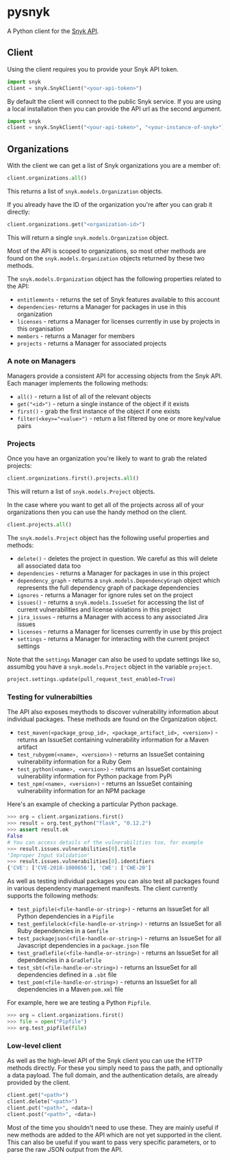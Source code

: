 # pysnyk

A Python client for the [Snyk API](https://snyk.docs.apiary.io/#).

## Client

Using the client requires you to provide your Snyk API token.

```python
import snyk
client = snyk.SnykClient("<your-api-token>")
```

By default the client will connect to the public Snyk service. If you are using a local installation then you can provide the API url as the second argument.

```python
import snyk
client = snyk.SnykClient("<your-api-token>", "<your-instance-of-snyk>")
```

## Organizations

With the client we can get a list of Snyk organizations you are a member of:

```python
client.organizations.all()
```

This returns a list of `snyk.models.Organization` objects.

If you already have the ID of the organization you're after you can grab it directly:

```python
client.organizations.get("<organization-id>")
```

This will return a single `snyk.models.Organization` object.

Most of the API is scoped to organizations, so most other methods are found on the `snyk.models.Organization` objects returned by these two methods.

The `snyk.models.Organization` object has the following properties related to the API:

* `entitlements` - returns the set of Snyk features available to this account
* `dependencies`- returns a Manager for packages in use in this organization
* `licenses` - returns a Manager for licenses currently in use by projects in this organisation
* `members` - returns a Manager for members
* `projects` - returns a Manager for associated projects

### A note on Managers

Managers provide a consistent API for accessing objects from the Snyk API. Each manager implements the following methods:

* `all()` - return a list of all of the relevant objects
* `get("<id>")` - return a single instance of the object if it exists
* `first()` - grab the first instance of the object if one exists
* `filter(<key>="<value>")` - return a list filtered by one or more key/value pairs

### Projects

Once you have an organization you're likely to want to grab the related projects:

```python
client.organizations.first().projects.all()
```

This will return a list of `snyk.models.Project` objects.

In the case where you want to get all of the projects across all of your organizations then you can use the handy method on the client.

```python
client.projects.all()
```

The `snyk.models.Project` object has the following useful properties and methods:

* `delete()` - deletes the project in question. We careful as this will delete all associated data too
* `dependencies` - returns a Manager for packages in use in this project
* `dependency_graph` - returns a `snyk.models.DependencyGraph` object which represents the full dependency graph of package dependencies
* `ignores` - returns a Manager for ignore rules set on the project
* `issues()` - returns a `snyk.models.IssueSet` for accessing the list of current vulnerabilities and license violations in this project
* `jira_issues` - returns a Manager with access to any associated Jira issues
* `licenses` - returns a Manager for licenses currently in use by this project
* `settings` - returns a Manager for interacting with the current project settings  

Note that the `settings` Manager can also be used to update settings like so, assumibg you have a `snyk.models.Project` object in the variable `project`.

```python
project.settings.update(pull_request_test_enabled=True)
```


### Testing for vulnerabilties

The API also exposes meythods to discover vulnerability information about individual packages. These methods are found on the Organization object.

* `test_maven(<package_group_id>, <package_artifact_id>, <version>)` - returns an IssueSet containing vulnerability information for a Maven artifact
* `test_rubygem(<name>, <version>)` - returns an IssueSet containing vulnerability information for a Ruby Gem
* `test_python(<name>, <version>)` - returns an IssueSet containing vulnerability information for Python package from PyPi
* `test_npm(<name>, <version>)` - returns an IssueSet containing vulnerability information for an NPM package


Here's an example of checking a particular Python package.

```python
>>> org = client.organizations.first()
>>> result = org.test_python("flask", "0.12.2")
>>> assert result.ok
False
# You can access details of the vulnerabilities too, for example
>>> result.issues.vulnerabilities[0].title
'Improper Input Validation'
>>> result.issues.vulnerabilities[0].identifiers
{'CVE': ['CVE-2018-1000656'], 'CWE': ['CWE-20']
```

As well as testing individual packages you can also test all packages found in various dependency management manifests. The client currently supports the following methods:

* `test_pipfile(<file-handle-or-string>)` - returns an IssueSet for all Python dependencies in a `Pipfile` 
* `test_gemfilelock(<file-handle-or-string>)` - returns an IssueSet for all Ruby dependencies in a `Gemfile`
* `test_packagejson(<file-handle-or-string>)` - returns an IssueSet for all Javascript dependencies in a `package.json` file 
* `test_gradlefile(<file-handle-or-string>)` - returns an IssueSet for all dependencies in a `Gradlefile` 
* `test_sbt(<file-handle-or-string>)` - returns an IssueSet for all dependencies defined in a `.sbt` file 
* `test_pom(<file-handle-or-string>)` - returns an IssueSet for all dependencies in a Maven `pom.xml` file

For example, here we are testing a Python `Pipfile`.

```python
>>> org = client.organizations.first()
>>> file = open("Pipfile")
>>> org.test_pipfile(file)
```

### Low-level client

As well as the high-level API of the Snyk client you can use the HTTP methods directly. For these you simply need to pass the path, and optionally a data payload. The full domain, and the authentication details, are already provided by the client.

```python
client.get("<path>")
client.delete("<path>")
client.put("<path>", <data>)
client.post("<path>", <data>)
```

Most of the time you shouldn't need to use these. They are mainly useful if new methods are added to the API which are not yet supported in the client. This can also be useful if you want to pass very specific parameters, or to parse the raw JSON output from the API.
